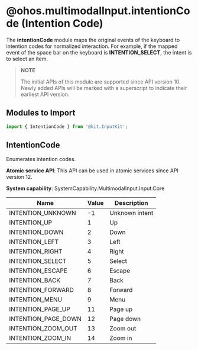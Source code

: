 # @ohos.multimodalInput.intentionCode (Intention Code)

<!--Kit: Input Kit-->
<!--Subsystem: MultimodalInput-->
<!--Owner: @zhaoxueyuan-->
<!--Designer: @hanruofei-->
<!--Tester: @Lyuxin-->
<!--Adviser: @Brilliantry_Rui-->

The **intentionCode** module maps the original events of the keyboard to intention codes for normalized interaction. For example, if the mapped event of the space bar on the keyboard is **INTENTION_SELECT**, the intent is to select an item.

>  **NOTE**
> 
> The initial APIs of this module are supported since API version 10. Newly added APIs will be marked with a superscript to indicate their earliest API version.

## Modules to Import

```js
import { IntentionCode } from '@kit.InputKit';
```

## IntentionCode

Enumerates intention codes.

**Atomic service API**: This API can be used in atomic services since API version 12.

**System capability**: SystemCapability.MultimodalInput.Input.Core

| Name                              | Value  |  Description       |
| -------------------------------- | ------ | --------------------------- |
| INTENTION_UNKNOWN                |  -1 | Unknown intent                 |
| INTENTION_UP                     |  1 | Up                    |
| INTENTION_DOWN                   |  2 | Down                    |
| INTENTION_LEFT                   |  3 | Left                    |
| INTENTION_RIGHT                  |  4 | Right                    |
| INTENTION_SELECT                 |  5 | Select                           |
| INTENTION_ESCAPE                 |  6 | Escape                           |
| INTENTION_BACK                   |  7 | Back                           |
| INTENTION_FORWARD                |  8 | Forward                           |
| INTENTION_MENU                   |  9 | Menu                           |
| INTENTION_PAGE_UP                |  11 | Page up                        |
| INTENTION_PAGE_DOWN              |  12 | Page down                        |
| INTENTION_ZOOM_OUT               |  13 | Zoom out                       |
| INTENTION_ZOOM_IN                |  14 | Zoom in                        |
